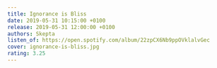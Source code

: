 ```yaml
---
title: Ignorance is Bliss
date: 2019-05-31 10:15:00 +0100
release: 2019-05-31 12:00:00 +0100
authors: Skepta
listen_of: https://open.spotify.com/album/22zpCX6Nb9ppOVklalvGec
cover: ignorance-is-bliss.jpg
rating: 3.25
---
```

